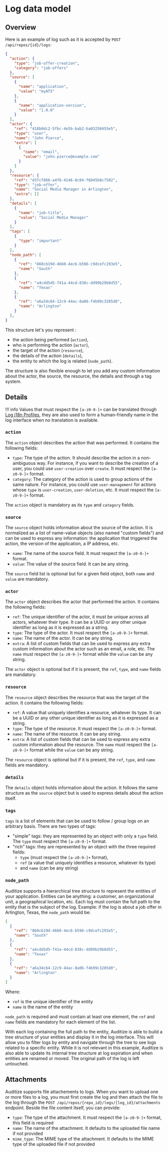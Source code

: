 # Log data model

## Overview

Here is an example of log such as it is accepted by `POST /api/repos/{id}/logs`:

```json
{
  "action": {
    "type": "job-offer-creation",
    "category": "job-offers"
  },
  "source": [
    {
      "name": "application",
      "value": "myATS"
    },
    {
      "name": "application-version",
      "value": "1.0.0"
    }
  ],
  "actor": {
    "ref": "418b0dc2-5fbc-4e5b-bab2-ba03250455e5",
    "type": "user",
    "name": "John Pierce",
    "extra": [
      {
        "name": "email",
        "value": "john.pierce@example.com"
      }
    ]
  },
  "resource": {
    "ref": "d37cf866-a4f8-4146-8c04-f6045b8c7502",
    "type": "job-offer",
    "name": "Social Media Manager in Arlington",
    "extra": []
  },
  "details": [
    {
      "name": "job-title",
      "value": "Social Media Manager"
    }
  ],
  "tags": [
    {
      "type": "important"
    }
  ],
  "node_path": [
    {
      "ref": "860cb19d-4660-4ec6-b596-c9dcefc293e5",
      "name": "South"
    },
    {
      "ref": "a4cdd5d5-f41a-44cd-838c-dd99b29b8d55",
      "name": "Texas"
    },
    {
      "ref": "a6a34c64-12c9-44ac-8a06-f4b99c3205d0",
      "name": "Arlington"
    }
  ],
}
```

This structure let's you represent :

- the action being performed (`action`),
- who is performing the action (`actor`),
- the target of the action (`resource`),
- the details of the action (`details`),
- the entity to which the log is related (`node_path`).

The structure is also flexible enough to let you add any custom information about the actor, the source, the resource, the details and through a tag system.

## Details

!!! info
    Values that must respect the `[a-z0-9-]+` can be translated through [Log i18n Profiles](overview#log-i18n-profiles), they are also used to form a human-friendly name in the log interface when no translation is available.


### `action`

The `action` object describes the action that was performed. It contains the following fields:

- `type`: The type of the action. It should describe the action in a non-ambiguous way. For instance, if you want to describe the creation of a user, you could use `user-creation` over `create`. It must respect the `[a-z0-9-]+` format.
- `category`: The category of the action is used to group actions of the same nature. For instance, you could use `user-management` for actions whose `type` is `user-creation`, `user-deletion`, etc. It must respect the `[a-z0-9-]+` format.

The `action` object is mandatory as its `type` and `category` fields.


### `source`

The `source` object holds information about the source of the action. It is normalized as a list of name-value objects (also named "custom fields") and can be used to express any information: the application that triggered the action, the version of the application, a IP address, etc.

- `name`: The name of the source field. It must respect the `[a-z0-9-]+` format.
- `value`: The value of the source field. It can be any string.

The `source` field list is optional but for a given field object, both `name` and `value` are mandatory.


### `actor`

The `actor` object describes the actor that performed the action. It contains the following fields:

- `ref`: The unique identifier of the actor, it must be unique across all actors, whatever their type. It can be a UUID or any other unique identifier as long as it is expressed as a string.
- `type`: The type of the actor. It must respect the `[a-z0-9-]+` format.
- `name`: The name of the actor. It can be any string.
- `extra`: A list of custom fields that can be used to express any extra custom information about the actor such as an email, a role, etc. The `name` must respect the `[a-z0-9-]+` format while the `value` can be any string.

The `actor` object is optional but if it is present, the `ref`, `type`, and `name` fields are mandatory.


### `resource`

The `resource` object describes the resource that was the target of the action. It contains the following fields:

- `ref`: A value that uniquely identifies a resource, whatever its type. It can be a UUID or any other unique identifier as long as it is expressed as a string.
- `type`: The type of the resource. It must respect the `[a-z0-9-]+` format.
- `name`: The name of the resource. It can be any string.
- `extra`: A list of custom fields that can be used to express any extra custom information about the resource. The `name` must respect the `[a-z0-9-]+` format while the `value` can be any string.

The `resource` object is optional but if it is present, the `ref`, `type`, and `name` fields are mandatory.


### `details`

The `details` object holds information about the action. It follows the same structure as the `source` object but is used to express details about the action itself.


### `tags`

`tags` is a list of elements that can be used to follow / group logs on an arbitrary basis. There are two types of tags:

- "simple" tags: they are represented by an object with only a `type` field. The `type` must respect the `[a-z0-9-]+` format.
- "rich" tags: they are represented by an object with the three required fields: 
    - `type` (must respect the `[a-z0-9-]+` format),
    - `ref` (a value that uniquely identifies a resource, whatever its type)
    - and `name` (can be any string)

### `node_path`

Auditize supports a hierarchical tree structure to represent the entities of your application. Entities can be anything: a customer, an organizational unit, a geographical location, etc. Each log must contain the full path to the entity that is the subject of the log. Example: if the log is about a job offer in Arlington, Texas, the `node_path` would be:

```json
[
  {
    "ref": "860cb19d-4660-4ec6-b596-c9dcefc293e5",
    "name": "South"
  },
  {
    "ref": "a4cdd5d5-f41a-44cd-838c-dd99b29b8d55",
    "name": "Texas"
  },
  {
    "ref": "a6a34c64-12c9-44ac-8a06-f4b99c3205d0",
    "name": "Arlington"
  }
]
```

Where:

- `ref` is the unique identifier of the entity
- `name` is the name of the entity

`node_path` is required and must contain at least one element, the `ref` and `name` fields are mandatory for each element of the list.

With each log containing the full path to the entity, Auditize is able to build a tree structure of your entities and display it in the log interface. This will allow you to filter logs by entity and navigate through the tree to see logs related to a specific entity. While it is not relevant in this example, Auditize is also able to update its internal tree structure at log expiration and when entities are renamed or moved. The original path of the log is left untouched.

## Attachments

Auditize supports file attachements to logs. When you want to upload one or more files to a log, you must first create the log and then attach the file to the log through the `POST /api/repos/{repo_id}/logs/{log_id}/attachments` endpoint. Beside the file content itself, you can provide:

- `type`: The type of the attachment. It must respect the `[a-z0-9-]+` format, this field is required
- `name`: The name of the attachment. It defaults to the uploaded file name if not provided
- `mime_type`: The MIME type of the attachment. It defaults to the MIME type of the uploaded file if not provided
